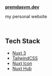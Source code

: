 **[premdasvm.dev](https://premdasvm.dev)**

my personal website

<br>

## Tech Stack

-   [Nuxt 3](https://nuxt.com/)
-   [TailwindCSS](https://tailwindcss.com/)
-   [Nuxt Icon](https://nuxt.com/modules/icon)
-   [Nuxt Hub](https://hub.nuxt.com/)
